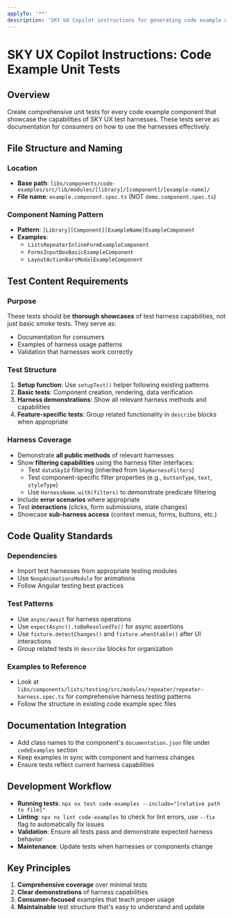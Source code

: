 ```yaml
---
applyTo: '**'
description: 'SKY UX Copilot instructions for generating code example unit tests.'
---
```


# SKY UX Copilot Instructions: Code Example Unit Tests

## Overview

Create comprehensive unit tests for every code example component that showcase the capabilities of SKY UX test harnesses. These tests serve as documentation for consumers on how to use the harnesses effectively.

## File Structure and Naming

### Location

- **Base path**: `libs/components/code-examples/src/lib/modules/[library]/[component]/[example-name]/`
- **File name**: `example.component.spec.ts` (NOT `demo.component.spec.ts`)

### Component Naming Pattern

- **Pattern**: `[Library][Component][ExampleName]ExampleComponent`
- **Examples**:
  - `ListsRepeaterInlineFormExampleComponent`
  - `FormsInputBoxBasicExampleComponent`
  - `LayoutActionBarsModalExampleComponent`

## Test Content Requirements

### Purpose

These tests should be **thorough showcases** of test harness capabilities, not just basic smoke tests. They serve as:

- Documentation for consumers
- Examples of harness usage patterns
- Validation that harnesses work correctly

### Test Structure

1. **Setup function**: Use `setupTest()` helper following existing patterns
2. **Basic tests**: Component creation, rendering, data verification
3. **Harness demonstrations**: Show all relevant harness methods and capabilities
4. **Feature-specific tests**: Group related functionality in `describe` blocks when appropriate

### Harness Coverage

- Demonstrate **all public methods** of relevant harnesses
- Show **filtering capabilities** using the harness filter interfaces:
  - Test `dataSkyId` filtering (inherited from `SkyHarnessFilters`)
  - Test component-specific filter properties (e.g., `buttonType`, `text`, `styleType`)
  - Use `HarnessName.with(filters)` to demonstrate predicate filtering
- Include **error scenarios** where appropriate
- Test **interactions** (clicks, form submissions, state changes)
- Showcase **sub-harness access** (context menus, forms, buttons, etc.)

## Code Quality Standards

### Dependencies

- Import test harnesses from appropriate testing modules
- Use `NoopAnimationsModule` for animations
- Follow Angular testing best practices

### Test Patterns

- Use `async/await` for harness operations
- Use `expectAsync().toBeResolvedTo()` for async assertions
- Use `fixture.detectChanges()` and `fixture.whenStable()` after UI interactions
- Group related tests in `describe` blocks for organization

### Examples to Reference

- Look at `libs/components/lists/testing/src/modules/repeater/repeater-harness.spec.ts` for comprehensive harness testing patterns
- Follow the structure in existing code example spec files

## Documentation Integration

- Add class names to the component's `documentation.json` file under `codeExamples` section
- Keep examples in sync with component and harness changes
- Ensure tests reflect current harness capabilities

## Development Workflow

- **Running tests**: `npx nx test code-examples --include="[relative path to file]"`
- **Linting**: `npx nx lint code-examples` to check for lint errors, use `--fix` flag to automatically fix issues
- **Validation**: Ensure all tests pass and demonstrate expected harness behavior
- **Maintenance**: Update tests when harnesses or components change

## Key Principles

1. **Comprehensive coverage** over minimal tests
2. **Clear demonstrations** of harness capabilities
3. **Consumer-focused** examples that teach proper usage
4. **Maintainable** test structure that's easy to understand and update
